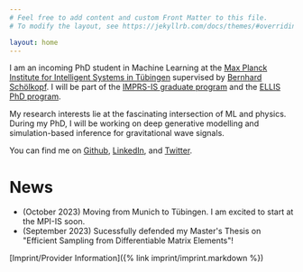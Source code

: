 ```yaml
---
# Feel free to add content and custom Front Matter to this file.
# To modify the layout, see https://jekyllrb.com/docs/themes/#overriding-theme-defaults

layout: home
---
```


I am an incoming PhD student in Machine Learning at the [Max Planck Institute for Intelligent Systems in Tübingen](https://is.mpg.de) supervised by [Bernhard Schölkopf](https://is.mpg.de/~bs). I will be part of the [IMPRS-IS graduate program](https://imprs.is.mpg.de/scholars) and the [ELLIS PhD program](https://ellis.eu/phd-postdoc).

My research interests lie at the fascinating intersection of ML and physics. During my PhD, I will be working on deep generative modelling and simulation-based inference for gravitational wave signals.

You can find me on [Github](https://github.com/annalena-k), [LinkedIn](https://de.linkedin.com/in/annalena-kofler-0baa39190), and [Twitter](https://twitter.com/AnnalenaKofler).

# News
* (October 2023) Moving from Munich to Tübingen. I am excited to start at the MPI-IS soon.
* (September 2023) Sucessfully defended my Master's Thesis on "Efficient Sampling from Differentiable Matrix Elements"!

[Imprint/Provider Information]({% link imprint/imprint.markdown %})
